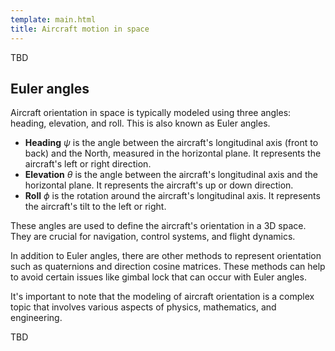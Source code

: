 ```yaml
---
template: main.html
title: Aircraft motion in space
---
```


TBD

## Euler angles

Aircraft orientation in space is typically modeled using three angles: heading, elevation, and roll. This is also known as Euler angles. 

- **Heading** $\psi$ is the angle between the aircraft's longitudinal axis (front to back) and the North, measured in the horizontal plane. It represents the aircraft's left or right direction.
- **Elevation** $\theta$ is the angle between the aircraft's longitudinal axis and the horizontal plane. It represents the aircraft's up or down direction.
- **Roll** $\phi$ is the rotation around the aircraft's longitudinal axis. It represents the aircraft's tilt to the left or right.

These angles are used to define the aircraft's orientation in a 3D space. They are crucial for navigation, control systems, and flight dynamics. 

In addition to Euler angles, there are other methods to represent orientation such as quaternions and direction cosine matrices. These methods can help to avoid certain issues like gimbal lock that can occur with Euler angles. 

It's important to note that the modeling of aircraft orientation is a complex topic that involves various aspects of physics, mathematics, and engineering.

TBD